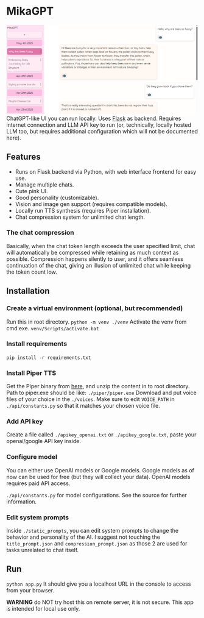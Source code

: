 # MikaGPT
![screenshot](screenshot.png)
ChatGPT-like UI you can run locally. Uses [Flask](https://flask.palletsprojects.com/en/stable/) as backend. Requires internet connection and LLM API key to run (or, technically, locally hosted LLM too, but requires additional configuration which will not be documented here).

## Features
- Runs on Flask backend via Python, with web interface frontend for easy use. 
- Manage multiple chats.
- Cute pink UI.
- Good personality (customizable).
- Vision and image gen support (requires compatible models).
- Locally run TTS synthesis (requires Piper installation).
- Chat compression system for unlimited chat length.

### The chat compression
Basically, when the chat token length exceeds the user specified limit, chat will automatically be compressed while retaining as much context as possible. Compression happens silently to user, and it offers seamless continuation of the chat, giving an illusion of unlimited chat while keeping the token count low.

## Installation
### Create a virtual environment (optional, but recommended)
Run this in root directory.
`python -m venv ./venv`
Activate the venv from cmd.exe.
`venv/Scripts/activate.bat`

### Install requirements
`pip install -r requirements.txt`

### Install Piper TTS
Get the Piper binary from [here](https://github.com/rhasspy/piper), and unzip the content in to root directory. Path to piper.exe should be like:
`./piper/piper.exe`
Download and put voice files of your choice in the `./voices`. Make sure to edit `VOICE_PATH` in `./api/constants.py` so that it matches your chosen voice file. 

### Add API key
Create a file called `./apikey_openai.txt` or `./apikey_google.txt`, paste your openai/google API key inside.

### Configure model
You can either use OpenAI models or Google models. Google models as of now can be used for free (but they will collect your data). OpenAI models requires paid API access.

`./api/constants.py` for model configurations. See the source for further information.

### Edit system prompts
Inside `./static_prompts`, you can edit system prompts to change the behavior and personality of the AI. I suggest not touching the `title_prompt.json` and `compression_prompt.json` as those 2 are used for tasks unrelated to chat itself.

## Run
`python app.py`
It should give you a localhost URL in the console to access from your browser.

**WARNING** do NOT try host this on remote server, it is not secure. This app is intended for local use only.